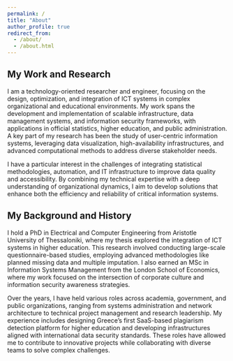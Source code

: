 ```yaml
---
permalink: /
title: "About"
author_profile: true
redirect_from: 
  - /about/
  - /about.html
---
```


## My Work and Research
I am a technology-oriented researcher and engineer, focusing on the design, optimization, and integration of ICT systems in complex organizational and educational environments. My work spans the development and implementation of scalable infrastructure, data management systems, and information security frameworks, with applications in official statistics, higher education, and public administration. A key part of my research has been the study of user-centric information systems, leveraging data visualization, high-availability infrastructures, and advanced computational methods to address diverse stakeholder needs.

I have a particular interest in the challenges of integrating statistical methodologies, automation, and IT infrastructure to improve data quality and accessibility. By combining my technical expertise with a deep understanding of organizational dynamics, I aim to develop solutions that enhance both the efficiency and reliability of critical information systems.

## My Background and History
I hold a PhD in Electrical and Computer Engineering from Aristotle University of Thessaloniki, where my thesis explored the integration of ICT systems in higher education. This research involved conducting large-scale questionnaire-based studies, employing advanced methodologies like planned missing data and multiple imputation. I also earned an MSc in Information Systems Management from the London School of Economics, where my work focused on the intersection of corporate culture and information security awareness strategies.

Over the years, I have held various roles across academia, government, and public organizations, ranging from systems administration and network architecture to technical project management and research leadership. My experience includes designing Greece’s first SaaS-based plagiarism detection platform for higher education and developing infrastructures aligned with international data security standards. These roles have allowed me to contribute to innovative projects while collaborating with diverse teams to solve complex challenges.